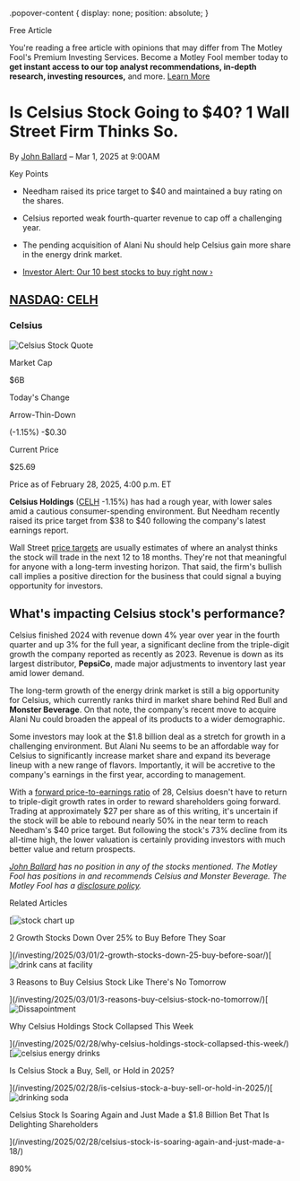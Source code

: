 .popover-content { display: none; position: absolute; }

Free Article[](#)

You're reading a free article with opinions that may differ from The Motley Fool's Premium Investing Services. Become a Motley Fool member today to **get instant access to our top analyst recommendations, in-depth research, investing resources,** and more. [Learn More](https://www.fool.com/mms/mark/op-free-tbox-art)

Is Celsius Stock Going to $40? 1 Wall Street Firm Thinks So.
============================================================

By [John Ballard](/author/16707/) – Mar 1, 2025 at 9:00AM

Key Points

*   Needham raised its price target to $40 and maintained a buy rating on the shares.
    
*   Celsius reported weak fourth-quarter revenue to cap off a challenging year.
    
*   The pending acquisition of Alani Nu should help Celsius gain more share in the energy drink market.
    
*   [Investor Alert: Our 10 best stocks to buy right now ›](https://www.fool.com/mms/mark/e-sa-nonbbn-kp?aid=10969&source=isaedikp0000035)
    

[NASDAQ: CELH](/quote/nasdaq/celh/)
-----------------------------------

### Celsius

![Celsius Stock Quote](https://g.foolcdn.com/art/companylogos/mark/CELH.png)

Market Cap

$6B

Today's Change

Arrow-Thin-Down

(-1.15%) -$0.30

Current Price

$25.69

Price as of February 28, 2025, 4:00 p.m. ET

**Celsius Holdings** ([CELH](/quote/nasdaq/celh/) -1.15%) has had a rough year, with lower sales amid a cautious consumer-spending environment. But Needham recently raised its price target from $38 to $40 following the company's latest earnings report.

Wall Street [price targets](https://www.fool.com/terms/p/price-target/) are usually estimates of where an analyst thinks the stock will trade in the next 12 to 18 months. They're not that meaningful for anyone with a long-term investing horizon. That said, the firm's bullish call implies a positive direction for the business that could signal a buying opportunity for investors.

What's impacting Celsius stock's performance?
---------------------------------------------

Celsius finished 2024 with revenue down 4% year over year in the fourth quarter and up 3% for the full year, a significant decline from the triple-digit growth the company reported as recently as 2023. Revenue is down as its largest distributor, **PepsiCo**, made major adjustments to inventory last year amid lower demand.

The long-term growth of the energy drink market is still a big opportunity for Celsius, which currently ranks third in market share behind Red Bull and **Monster Beverage**. On that note, the company's recent move to acquire Alani Nu could broaden the appeal of its products to a wider demographic.

Some investors may look at the $1.8 billion deal as a stretch for growth in a challenging environment. But Alani Nu seems to be an affordable way for Celsius to significantly increase market share and expand its beverage lineup with a new range of flavors. Importantly, it will be accretive to the company's earnings in the first year, according to management.

With a [forward price-to-earnings ratio](https://www.fool.com/terms/f/forward-pe/) of 28, Celsius doesn't have to return to triple-digit growth rates in order to reward shareholders going forward. Trading at approximately $27 per share as of this writing, it's uncertain if the stock will be able to rebound nearly 50% in the near term to reach Needham's $40 price target. But following the stock's 73% decline from its all-time high, the lower valuation is certainly providing investors with much better value and return prospects.

_[John Ballard](https://www.fool.com/author/16707/) has no position in any of the stocks mentioned. The Motley Fool has positions in and recommends Celsius and Monster Beverage. The Motley Fool has a [disclosure policy](https://www.fool.com/legal/fool-disclosure-policy/)._

Related Articles

[![stock chart up](https://g.foolcdn.com/image/?url=https%3A%2F%2Fg.foolcdn.com%2Feditorial%2Fimages%2F808932%2Fstock-chart-up.jpg&op=resize&w=92&h=52)

2 Growth Stocks Down Over 25% to Buy Before They Soar

](/investing/2025/03/01/2-growth-stocks-down-25-buy-before-soar/)[![drink cans at facility](https://g.foolcdn.com/image/?url=https%3A%2F%2Fg.foolcdn.com%2Feditorial%2Fimages%2F808810%2Fdrink-cans-at-facility.jpg&op=resize&w=92&h=52)

3 Reasons to Buy Celsius Stock Like There's No Tomorrow

](/investing/2025/03/01/3-reasons-buy-celsius-stock-no-tomorrow/)[![Dissapointment](https://g.foolcdn.com/image/?url=https%3A%2F%2Fg.foolcdn.com%2Feditorial%2Fimages%2F809530%2Fdissapointment.jpg&op=resize&w=92&h=52)

Why Celsius Holdings Stock Collapsed This Week

](/investing/2025/02/28/why-celsius-holdings-stock-collapsed-this-week/)[![celsius energy drinks](https://g.foolcdn.com/image/?url=https%3A%2F%2Fg.foolcdn.com%2Feditorial%2Fimages%2F808831%2Fcelsius-energy-drinks.jpeg&op=resize&w=92&h=52)

Is Celsius Stock a Buy, Sell, or Hold in 2025?

](/investing/2025/02/28/is-celsius-stock-a-buy-sell-or-hold-in-2025/)[![drinking soda](https://g.foolcdn.com/image/?url=https%3A%2F%2Fg.foolcdn.com%2Feditorial%2Fimages%2F808886%2Fdrinking-soda.jpg&op=resize&w=92&h=52)

Celsius Stock Is Soaring Again and Just Made a $1.8 Billion Bet That Is Delighting Shareholders

](/investing/2025/02/28/celsius-stock-is-soaring-again-and-just-made-a-18/)

890%